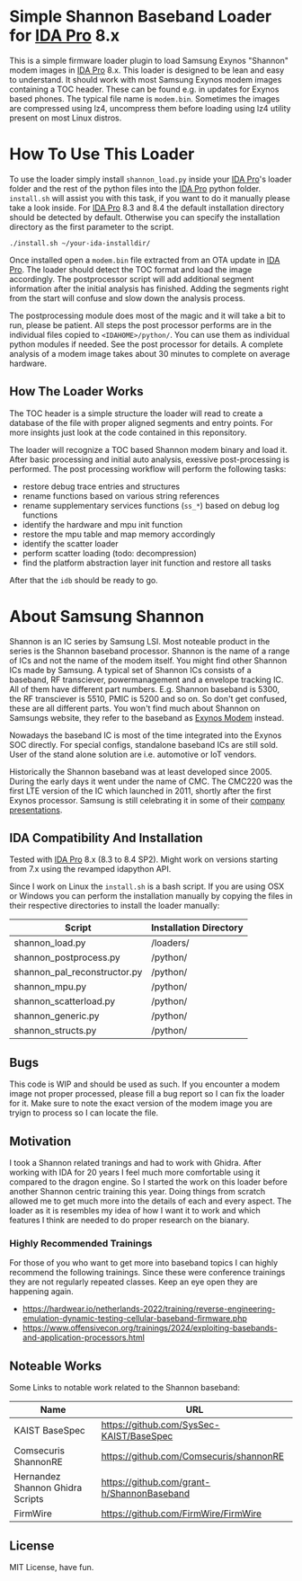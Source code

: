# Simple Shannon Baseband Loader for [IDA Pro](https://hex-rays.com/ida-pro/) 8.x

This is a simple firmware loader plugin to load Samsung Exynos "Shannon" modem images in [IDA Pro](https://hex-rays.com/ida-pro/) 8.x. This loader is designed to be lean and easy to understand. It should work with most Samsung Exynos modem images containing a TOC header. These can be found e.g. in updates for Exynos based phones. The typical file name is `modem.bin`. Sometimes the images are compressed using lz4, uncompress them before loading using lz4 utility present on most Linux distros. 

# How To Use This Loader

To use the loader simply install `shannon_load.py` inside your [IDA Pro](https://hex-rays.com/ida-pro/)'s loader folder and the rest of the python files into the [IDA Pro](https://hex-rays.com/ida-pro/) python folder. `install.sh` will assist you with this task, if you want to do it manually please take a look inside. For [IDA Pro](https://hex-rays.com/ida-pro/) 8.3 and 8.4 the default installation directory should be detected by default. Otherwise you can specify the installation directory as the first parameter to the script. 

`./install.sh ~/your-ida-installdir/`

Once installed open a `modem.bin` file extracted from an OTA update in [IDA Pro](https://hex-rays.com/ida-pro/). The loader should detect the TOC format and load the image accordingly. The postprocessor script will add additional segment information after the initial analysis has finished. Adding the segments right from the start will confuse and slow down the analysis process.

The postprocessing module does most of the magic and it will take a bit to run, please be patient. All steps the post processor performs are in the individual files copied to `<IDAHOME>/python/`. You can use them as individual python modules if needed. See the post processor for details. A complete analysis of a modem image takes about 30 minutes to complete on average hardware.

## How The Loader Works

The TOC header is a simple structure the loader will read to create a database of the file with proper aligned segments and entry points. For more insights just look at the code contained in this reponsitory. 

The loader will recognize a TOC based Shannon modem binary and load it. After basic processing and initial auto analysis, exessive post-processing is performed. The post processing workflow will perform the following tasks:

* restore debug trace entries and structures
* rename functions based on various string references
* rename supplementary services functions (`ss_*`) based on debug log functions
* identify the hardware and mpu init function
* restore the mpu table and map memory accordingly
* identify the scatter loader
* perform scatter loading (todo: decompression)
* find the platform abstraction layer init function and restore all tasks

After that the `idb` should be ready to go.

# About Samsung Shannon 

Shannon is an IC series by Samsung LSI. Most noteable product in the series is the Shannon baseband processor. Shannon is the name of a range of ICs and not the name of the modem itself. You might find other Shannon ICs made by Samsung. A typical set of Shannon ICs consists of a baseband, RF transciever, powermanagement and a envelope tracking IC. All of them have different part numbers. E.g. Shannon baseband is 5300, the RF transciever is 5510, PMIC is 5200 and so on. So don't get confused, these are all different parts. You won't find much about Shannon on Samsungs website, they refer to the baseband as [Exynos Modem](https://semiconductor.samsung.com/emea/processor/modem/) instead.

Nowadays the baseband IC is most of the time integrated into the Exynos SOC directly. For special configs, standalone baseband ICs are still sold. User of the stand alone solution are i.e. automotive or IoT vendors.

Historically the Shannon baseband was at least developed since 2005. During the early days it went under the name of CMC. The CMC220 was the first LTE version of the IC which launched in 2011, shortly after the first Exynos processor. Samsung is still celebrating it in some of their [company presentations](https://images.samsung.com/is/content/samsung/assets/global/ir/docs/business-introduction/Samsung_Investor_Presentation_SLSI_2020_v1.pdf).

## IDA Compatibility And Installation

Tested with [IDA Pro](https://hex-rays.com/ida-pro/) 8.x (8.3 to 8.4 SP2). Might work on versions starting from 7.x using the revamped idapython API. 

Since I work on Linux the `install.sh` is a bash script. If you are using OSX or Windows you can perform the installation manually by copying the files in their respective directories to install the loader manually:

Script | Installation Directory
|---|---|
shannon_load.py | <IDADIR>/loaders/
shannon_postprocess.py | <IDADIR>/python/
shannon_pal_reconstructor.py | <IDADIR>/python/
shannon_mpu.py | <IDADIR>/python/
shannon_scatterload.py | <IDADIR>/python/
shannon_generic.py | <IDADIR>/python/
shannon_structs.py | <IDADIR>/python/

## Bugs

This code is WIP and should be used as such. If you encounter a modem image not proper processed, please fill a bug report so I can fix the loader for it. Make sure to note the exact version of the modem image you are tryign to process so I can locate the file.

## Motivation 

I took a Shannon related tranings and had to work with Ghidra. After working with IDA for 20 years I feel much more comfortable using it compared to the dragon engine. So I started the work on this loader before another Shannon centric training this year. Doing things from scratch allowed me to get much more into the details of each and every aspect. The loader as it is resembles my idea of how I want it to work and which features I think are needed to do proper research on the bianary.

### Highly Recommended Trainings

For those of you who want to get more into baseband topics I can highly recommend the following trainings. Since these were conference trainings they are not regularly repeated classes. Keep an eye open they are happening again.

* https://hardwear.io/netherlands-2022/training/reverse-engineering-emulation-dynamic-testing-cellular-baseband-firmware.php
* https://www.offensivecon.org/trainings/2024/exploiting-basebands-and-application-processors.html

## Noteable Works 

Some Links to notable work related to the Shannon baseband:

| Name | URL |
|---|---|
KAIST BaseSpec  | https://github.com/SysSec-KAIST/BaseSpec
Comsecuris ShannonRE | https://github.com/Comsecuris/shannonRE
Hernandez Shannon Ghidra Scripts |https://github.com/grant-h/ShannonBaseband
FirmWire | https://github.com/FirmWire/FirmWire

## License

MIT License, have fun.